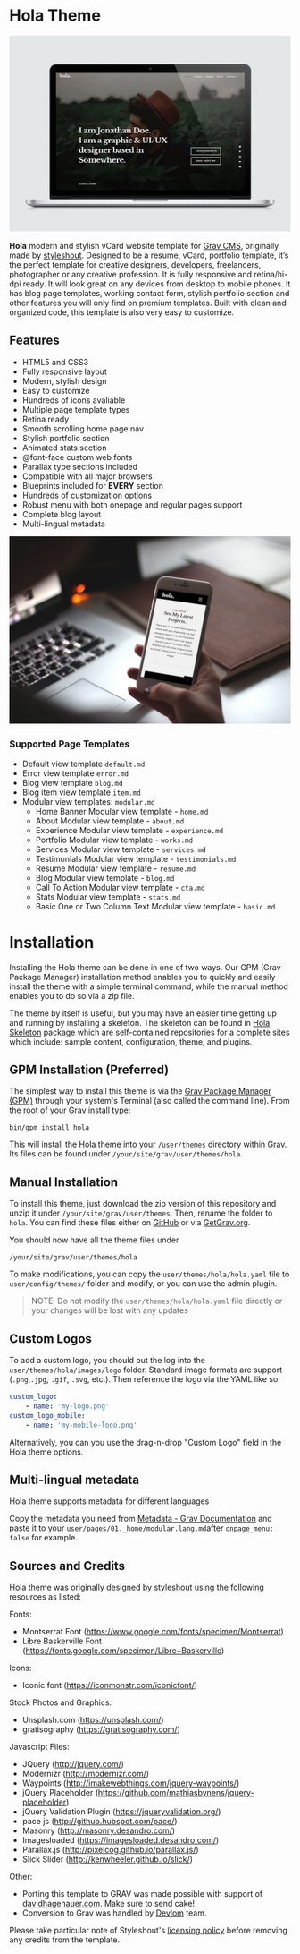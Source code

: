 # Hola Theme

![](hola.jpg)

**Hola** modern and stylish vCard website template for [Grav CMS](http://github.com/getgrav/grav), originally made by [styleshout](https://www.styleshout.com/).  Designed to be a resume, vCard, portfolio template, it’s the perfect template for creative designers, developers, freelancers, photographer or any creative profession. It is fully responsive and retina/hi-dpi ready. It will look great on any devices from desktop to mobile phones. It has blog page templates, working contact form, stylish portfolio section and other features you will only find on premium templates. Built with clean and organized code, this template is also very easy to customize.

## Features

* HTML5 and CSS3
* Fully responsive layout
* Modern, stylish design
* Easy to customize
* Hundreds of icons avaliable
* Multiple page template types
* Retina ready
* Smooth scrolling home page nav 
* Stylish portfolio section
* Animated stats section
* @font-face custom web fonts
* Parallax type sections included
* Compatible with all major browsers
* Blueprints included for **EVERY** section
* Hundreds of customization options
* Robust menu with both onepage and regular pages support
* Complete blog layout
* Multi-lingual metadata

![](hola-mobile.jpg)

### Supported Page Templates

* Default view template `default.md`
* Error view template `error.md`
* Blog view template `blog.md`
* Blog item view template `item.md`
* Modular view templates: `modular.md`
  * Home Banner Modular view template - `home.md`
  * About Modular view template - `about.md`
  * Experience Modular view template - `experience.md`
  * Portfolio Modular view template - `works.md`
  * Services Modular view template - `services.md`
  * Testimonials Modular view template - `testimonials.md`
  * Resume Modular view template - `resume.md`
  * Blog Modular view template - `blog.md`
  * Call To Action Modular view template - `cta.md`
  * Stats Modular view template - `stats.md`
  * Basic One or Two Column Text Modular view template - `basic.md`


# Installation

Installing the Hola theme can be done in one of two ways. Our GPM (Grav Package Manager) installation method enables you to quickly and easily install the theme with a simple terminal command, while the manual method enables you to do so via a zip file. 

The theme by itself is useful, but you may have an easier time getting up and running by installing a skeleton. The skeleton can be found in [Hola Skeleton](https://github.com/devlom/grav-skeleton-hola) package which are self-contained repositories for a complete sites which include: sample content, configuration, theme, and plugins.

## GPM Installation (Preferred)

The simplest way to install this theme is via the [Grav Package Manager (GPM)](http://learn.getgrav.org/advanced/grav-gpm) through your system's Terminal (also called the command line).  From the root of your Grav install type:

    bin/gpm install hola

This will install the Hola theme into your `/user/themes` directory within Grav. Its files can be found under `/your/site/grav/user/themes/hola`.

## Manual Installation

To install this theme, just download the zip version of this repository and unzip it under `/your/site/grav/user/themes`. Then, rename the folder to `hola`. You can find these files either on [GitHub](https://github.com/devlom/grav-theme-hola) or via [GetGrav.org](http://getgrav.org/downloads/themes).

You should now have all the theme files under

    /your/site/grav/user/themes/hola

To make modifications, you can copy the `user/themes/hola/hola.yaml` file to `user/config/themes/` folder and modify, or you can use the admin plugin.

> NOTE: Do not modify the `user/themes/hola/hola.yaml` file directly or your changes will be lost with any updates

## Custom Logos

To add a custom logo, you should put the log into the `user/themes/hola/images/logo` folder.  Standard image formats are support (`.png`,`.jpg`, `.gif`, `.svg`, etc.).  Then reference the logo via the YAML like so:

```yaml
custom_logo:
    - name: 'my-logo.png'
custom_logo_mobile:
    - name: 'my-mobile-logo.png'    
```

Alternatively, you can you use the drag-n-drop "Custom Logo" field in the Hola theme options.

## Multi-lingual metadata

Hola theme supports metadata for different languages

Copy the metadata you need from [Metadata - Grav Documentation](https://learn.getgrav.org/hints-tips/blogging/metadata) and paste it to your `user/pages/01._home/modular.lang.md`after `onpage_menu: false` for example.

## Sources and Credits

Hola theme was originally designed by [styleshout](https://www.styleshout.com/) using the following resources as listed:

Fonts:
 - Montserrat Font (https://www.google.com/fonts/specimen/Montserrat)
 - Libre Baskerville Font (https://fonts.google.com/specimen/Libre+Baskerville) 

Icons:
 - Iconic font (https://iconmonstr.com/iconicfont/)

Stock Photos and Graphics:
 - Unsplash.com (https://unsplash.com/)
 - gratisography (https://gratisography.com/)
 
Javascript Files:

 - JQuery (http://jquery.com/)
 - Modernizr (http://modernizr.com/)
 - Waypoints (http://imakewebthings.com/jquery-waypoints/)
 - jQuery Placeholder (https://github.com/mathiasbynens/jquery-placeholder)
 - jQuery Validation Plugin (https://jqueryvalidation.org/)
 - pace js (http://github.hubspot.com/pace/)
 - Masonry (http://masonry.desandro.com/)
 - Imagesloaded (https://imagesloaded.desandro.com/)
 - Parallax.js (http://pixelcog.github.io/parallax.js/)
 - Slick Slider (http://kenwheeler.github.io/slick/)

Other: 
- Porting this template to GRAV was made possible with support of [davidhagenauer.com](http://davidhagenauer.com). Make sure to send cake!
- Conversion to Grav was handled by [Devlom](https://devlom.com) team.

Please take particular note of Styleshout's [licensing policy](http://www.styleshout.com/about-us/#remove-link) before removing any credits from the template.
